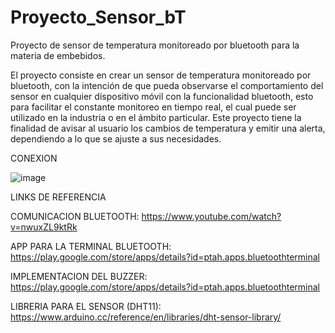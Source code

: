 # Proyecto_Sensor_bT
Proyecto de sensor de temperatura monitoreado por bluetooth para la materia de embebidos.

El proyecto consiste en crear un sensor de temperatura monitoreado por bluetooth, con la intención de que pueda observarse el comportamiento del sensor en cualquier dispositivo móvil con la funcionalidad bluetooth, esto para facilitar el constante monitoreo en tiempo real, el cual puede ser utilizado en la industria o en el ámbito particular.
Este proyecto tiene la finalidad de avisar al usuario los cambios de temperatura y emitir una alerta, dependiendo a lo que se ajuste a sus necesidades.

CONEXION

![image](https://user-images.githubusercontent.com/91091105/143726325-030ba88c-680b-477c-b4c0-6010a1a57d31.png)

LINKS DE REFERENCIA

COMUNICACION BLUETOOTH: https://www.youtube.com/watch?v=nwuxZL9ktRk

APP PARA LA TERMINAL BLUETOOTH: https://play.google.com/store/apps/details?id=ptah.apps.bluetoothterminal

IMPLEMENTACION DEL BUZZER: https://play.google.com/store/apps/details?id=ptah.apps.bluetoothterminal

LIBRERIA PARA EL SENSOR (DHT11): https://www.arduino.cc/reference/en/libraries/dht-sensor-library/



